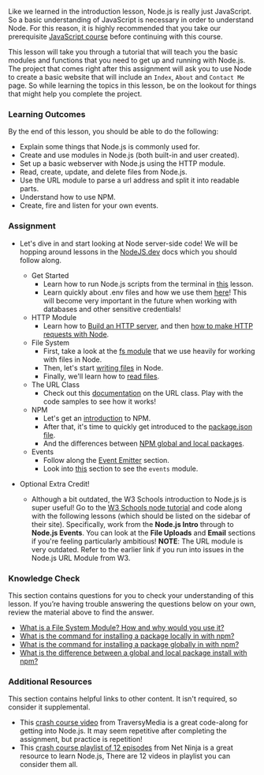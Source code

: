 Like we learned in the introduction lesson, Node.js is really just JavaScript. So a basic understanding of JavaScript is necessary in order to understand Node. For this reason, it is highly recommended that you take our prerequisite [JavaScript course](https://www.theodinproject.com/courses/javascript) before continuing with this course.

This lesson will take you through a tutorial that will teach you the basic modules and functions that you need to get up and running with Node.js. The project that comes right after this assignment will ask you to use Node to create a basic website that will include an `Index`, `About` and `Contact Me` page. So while learning the topics in this lesson, be on the lookout for things that might help you complete the project.

### Learning Outcomes
By the end of this lesson, you should be able to do the following:

 - Explain some things that Node.js is commonly used for.
 - Create and use modules in Node.js (both built-in and user created). 
 - Set up a basic webserver with Node.js using the HTTP module.
 - Read, create, update, and delete files from Node.js.
 - Use the URL module to parse a url address and split it into readable parts.
 - Understand how to use NPM.
 - Create, fire and listen for your own events.

### Assignment

<div class="lesson-content__panel" markdown="1">

- Let's dive in and start looking at Node server-side code! We will be hopping around lessons in the [NodeJS.dev](https://nodejs.dev/learn) docs which you should follow along.
  - Get Started
    - Learn how to run Node.js scripts from the terminal in [this](https://nodejs.dev/learn/run-nodejs-scripts-from-the-command-line) lesson.
    - Learn quickly about .env files and how we use them [here](https://nodejs.dev/learn/how-to-read-environment-variables-from-nodejs)! This will become very important in the future when working with databases and other sensitive credentials!
  - HTTP Module
    - Learn how to [Build an HTTP server](https://nodejs.dev/learn/build-an-http-server), and then [how to make HTTP requests with Node](https://nodejs.dev/learn/making-http-requests-with-nodejs).
  - File System
    - First, take a look at the [fs module](https://nodejs.dev/learn/the-nodejs-fs-module) that we use heavily for working with files in Node.
    - Then, let's start [writing files](https://nodejs.dev/learn/writing-files-with-nodejs) in Node.
    - Finally, we'll learn how to [read files](https://nodejs.dev/learn/reading-files-with-nodejs).
  - The URL Class
    - Check out this [documentation](https://nodejs.org/api/url.html#url_the_whatwg_url_api) on the URL class. Play with the code samples to see how it works!
  - NPM
    - Let's get an [introduction](https://nodejs.dev/learn/an-introduction-to-the-npm-package-manager) to NPM.
    - After that, it's time to quickly get introduced to the [package.json file](https://nodejs.dev/learn/the-package-json-guide).
    - And the differences between [NPM global and local packages](https://nodejs.dev/learn/npm-global-or-local-packages).
  - Events
    - Follow along the [Event Emitter](https://nodejs.dev/learn/the-nodejs-event-emitter) section.
    - Look into [this](https://nodejs.dev/learn/the-nodejs-events-module) section to see the `events` module.
    
- Optional Extra Credit!
  - Although a bit outdated, the W3 Schools introduction to Node.js is super useful!  Go to the [W3 Schools node tutorial](https://www.w3schools.com/nodejs/default.asp) and code along with the following lessons (which should be listed on the sidebar of their site). Specifically, work from the **Node.js Intro** through to **Node.js Events**. You can look at the **File Uploads** and **Email** sections if you're feeling particularly ambitious! **NOTE**: The URL module is very outdated. Refer to the earlier link if you run into issues in the Node.js URL Module from W3.

</div>

### Knowledge Check

This section contains questions for you to check your understanding of this lesson. If you’re having trouble answering the questions below on your own, review the material above to find the answer.


- <a class="knowledge-check-link" href="https://nodejs.dev/learn/the-nodejs-fs-module">What is a File System Module? How and why would you use it?</a>
- <a class="knowledge-check-link" href="https://nodejs.dev/learn/npm-global-or-local-packages">What is the command for installing a package locally in with npm?</a>
- <a class="knowledge-check-link" href="https://nodejs.dev/learn/npm-global-or-local-packages">What is the command for installing a package globally in with npm?</a>
- <a class="knowledge-check-link" href="https://nodejs.dev/learn/npm-global-or-local-packages">What is the difference between a global and local package install with npm?</a>


### Additional Resources
This section contains helpful links to other content. It isn't required, so consider it supplemental.

- This [crash course video](https://www.youtube.com/watch?v=fBNz5xF-Kx4) from TraversyMedia is a great code-along for getting into Node.js. It may seem repetitive after completing the assignment, but practice is repetition!
- This [crash course playlist of 12 episodes](https://www.youtube.com/watch?v=zb3Qk8SG5Ms&list=PL4cUxeGkcC9jsz4LDYc6kv3ymONOKxwBU) from Net Ninja is a great resource to learn Node.js, There are 12 videos in playlist you can consider them all.
